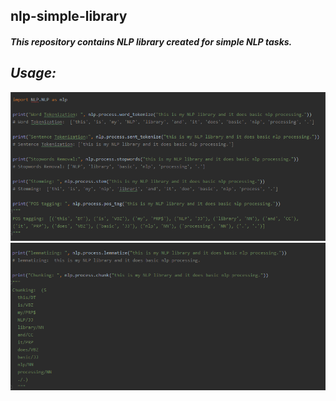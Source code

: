 <h2>nlp-simple-library</h2>
<h4><i>This repository contains NLP library created for simple NLP tasks.<i></h4>

<h2> Usage: </h2>
<img src="snapshots/img1.PNG"></img>
<img src="snapshots/img2.PNG"></img>
